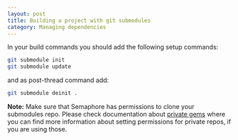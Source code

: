 ```yaml
---
layout: post
title: Building a project with git submodules
category: Managing dependencies
---
```


In your build commands you should add the following setup commands:

```bash
git submodule init
git submodule update
```

and as post-thread command add:

```bash
git submodule deinit .
```

__Note:__
Make sure that Semaphore has permissions to clone your submodules repo. Please check documentation about [private gems](/docs/building-project-with-private-gems.html) where you can find more information about setting permissions for private repos, if you are using those.
